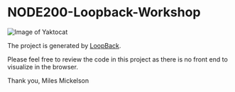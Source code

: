 # NODE200-Loopback-Workshop

![Image of Yaktocat](https://octodex.github.com/images/yaktocat.png)

The project is generated by [LoopBack](http://loopback.io).

Please feel free to review the code in this project as there is no front end to visualize in the browser.

Thank you, Miles Mickelson
